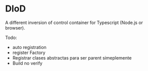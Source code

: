 # DIoD

A different inversion of control container for Typescript (Node.js or browser).

Todo:

- auto registration
- register Factory
- Registrar clases abstractas para ser parent simeplemente
- Build no verify
